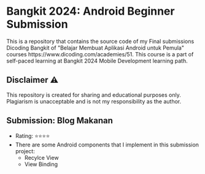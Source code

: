 # Bangkit 2024: Android Beginner Submission 
<p>This is a repository that contains the source code of my Final submissions Dicoding Bangkit of "Belajar Membuat Aplikasi Android untuk Pemula" courses https://www.dicoding.com/academies/51. This course is a part of self-paced learning at Bangkit 2024 Mobile Development learning path.</p>

## Disclaimer ⚠️
This repository is created for sharing and educational purposes only. Plagiarism is unacceptable and is not my responsibility as the author.

## Submission: Blog Makanan
* Rating: ⭐⭐⭐⭐
* There are some Android components that I implement in this submission project:
    * Recylce View
    * View Binding
